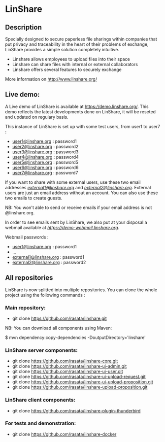 # LinShare

## Description

Specially designed to secure paperless file sharings within companies that put
privacy and traceability in the heart of their problems of exchange, LinShare
provides a simple solution completely intuitive.

* Linshare allows employees to upload files into their space
* Linshare can share files with internal or external collaborators
* Linshare offers several features to securely exchange

More information on http://www.linshare.org/

## Live demo:

A Live demo of LinShare is available at https://demo.linshare.org/.
This demo reflects the latest developments done on LinShare, it will be
reseted and updated on regulary basis.

This instance of LinShare is set up with some test users, from user1 to user7 :
 * user1@linshare.org : password1
 * user2@linshare.org : password2
 * user3@linshare.org : password3
 * user4@linshare.org : password4
 * user5@linshare.org : password5
 * user6@linshare.org : password6
 * user7@linshare.org : password7

If you want to share with some external users, use these two email addresses *external1@linshare.org* and *external2@linshare.org*.
External users are just an email address without an account. You can also use these two emails to create guests.

NB: You won't able to send or receive emails if your email address is not @linshare.org.

In order to see emails sent by LinShare, we also put at your disposal a webmail
available at *https://demo-webmail.linshare.org*.

Webmail passwords :
 * user1@linshare.org : password1
 * ...
 * external1@linshare.org : password1
 * external2@linshare.org : password2


## All repositories

LinShare is now splitted into multiple repositories.
You can clone the whole project using the following commands :

### Main repository:

* git clone https://github.com/rasata/linshare.git

NB: You can download all components using Maven:

$ mvn dependency:copy-dependencies -DoutputDirectory='linshare'

### LinShare server components:

* git clone https://github.com/rasata/linshare-core.git
* git clone https://github.com/rasata/linshare-ui-admin.git
* git clone https://github.com/rasata/linshare-ui-user.git
* git clone https://github.com/rasata/linshare-ui-upload-request.git
* git clone https://github.com/rasata/linshare-ui-upload-proposition.git
* git clone https://github.com/rasata/linshare-upload-proposition.git

### LinShare client components:

* git clone https://github.com/rasata/linshare-plugin-thunderbird

### For tests and demonstration:

* git clone https://github.com/rasata/linshare-docker

